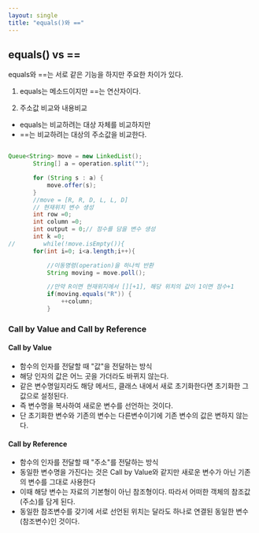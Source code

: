 ```yaml
---
layout: single
title: "equals()와 =="
---
```


## equals() vs ==

equals와 ==는 서로 같은 기능을 하지만 주요한 차이가 있다.

1. equals는 메소드이지만 ==는 연산자이다.

2. 주소값 비교와 내용비교
  - equals는 비교하려는 대상 자체를 비교하지만
  - ==는 비교하려는 대상의 주소값을 비교한다.

```java

Queue<String> move = new LinkedList();
       String[] a = operation.split("");

       for (String s : a) {
           move.offer(s);
       }
       //move = [R, R, D, L, L, D]
       // 현재위치 변수 생성
       int row =0;
       int column =0;
       int output = 0;// 점수를 담을 변수 생성
       int k =0;
//        while(!move.isEmpty()){
       for(int i=0; i<a.length;i++){

           //이동명령(operation)을 하나씩 반환
           String moving = move.poll();

           //만약 R이면 현재위지에서 [][+1], 해당 위치의 값이 1이면 점수+1
           if(moving.equals("R")) {
               ++column;
           }           
```

### Call by Value and Call by Reference

#### Call by Value
  - 함수의 인자를 전달할 때 "값"을 전달하는 방식
  - 해당 인자의 값은 어느 곳을 가더라도 바뀌지 않는다.
  - 같은 변수명일지라도 해당 메서드, 클래스 내에서 새로 초기화한다면 초기화한 그 값으로 설정된다.
  - 즉 변수명을 복사하여 새로운 변수를 선언하는 것이다.
  - 단 초기화한 변수와 기존의 변수는 다른변수이기에 기존 변수의 값은 변하지 않는다.
#### Call by Reference
  - 함수의 인자를 전달할 때 "주소"를 전달하는 방식
  - 동일한 변수명을 가진다는 것은 Call by Value와 같지만 새로운 변수가 아닌 기존의 변수를 그대로 사용한다
  - 이때 해당 변수는 자료의 기본형이 아닌 참조형이다. 따라서 어떠한 객체의 참조값(주소)를 담게 된다.
  - 동일한 참조변수를 갖기에 서로 선언된 위치는 달라도 하나로 연결된 동일한 변수(참조변수)인 것이다.
